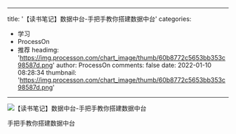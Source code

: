 
---
title: '【读书笔记】数据中台-手把手教你搭建数据中台'
categories: 
 - 学习
 - ProcessOn
 - 推荐
headimg: 'https://img.processon.com/chart_image/thumb/60b8772c5653bb353c98587d.png'
author: ProcessOn
comments: false
date: 2022-01-10 08:28:34
thumbnail: 'https://img.processon.com/chart_image/thumb/60b8772c5653bb353c98587d.png'
---

<div>   
<img class="thumb" alt="【读书笔记】数据中台-手把手教你搭建数据中台" src="https://img.processon.com/chart_image/thumb/60b8772c5653bb353c98587d.png" referrerpolicy="no-referrer">
<p>手把手教你搭建数据中台</p>  
</div>
            